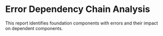 # Error Dependency Chain Analysis

This report identifies foundation components with errors and their impact on dependent components.

